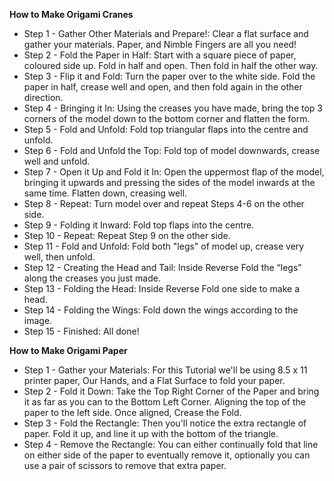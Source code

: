 <b>How to Make Origami Cranes</b>

* Step 1 - Gather Other Materials and Prepare!: Clear a flat surface and gather your materials. Paper, and Nimble Fingers are all you need!
* Step 2 - Fold the Paper in Half: Start with a square piece of paper, coloured side up. Fold in half and open. Then fold in half the other way.
* Step 3 - Flip it and Fold: Turn the paper over to the white side. Fold the paper in half, crease well and open, and then fold again in the other direction.
* Step 4 - Bringing it In: Using the creases you have made, bring the top 3 corners of the model down to the bottom corner and flatten the form.
* Step 5 - Fold and Unfold: Fold top triangular flaps into the centre and unfold.
* Step 6 - Fold and Unfold the Top: Fold top of model downwards, crease well and unfold.
* Step 7 - Open it Up and Fold it In: Open the uppermost flap of the model, bringing it upwards and pressing the sides of the model inwards at the same time. Flatten down, creasing well.
* Step 8 - Repeat: Turn model over and repeat Steps 4-6 on the other side.
* Step 9 - Folding it Inward: Fold top flaps into the centre.
* Step 10 - Repeat: Repeat Step 9 on the other side.
* Step 11 - Fold and Unfold: Fold both "legs" of model up, crease very well, then unfold.
* Step 12 - Creating the Head and Tail: Inside Reverse Fold the “legs” along the creases you just made.
* Step 13 - Folding the Head: Inside Reverse Fold one side to make a head.
* Step 14 - Folding the Wings: Fold down the wings according to the image.
* Step 15 - Finished: All done!

<b>How to Make Origami Paper</b>

* Step 1 - Gather your Materials: For this Tutorial we'll be using 8.5 x 11 printer paper, Our Hands, and a Flat Surface to fold your paper.
* Step 2 - Fold it Down: Take the Top Right Corner of the Paper and bring it as far as you can to the Bottom Left Corner. Aligning the top of the paper to the left side. Once aligned, Crease the Fold.
* Step 3 - Fold the Rectangle: Then you'll notice the extra rectangle of paper. Fold it up, and line it up with the bottom of the triangle.
* Step 4 - Remove the Rectangle: You can either continually fold that line on either side of the paper to eventually remove it, optionally you can use a pair of scissors to remove that extra paper.